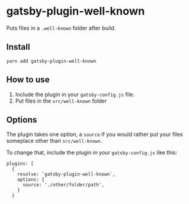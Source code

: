 # gatsby-plugin-well-known
Puts files in a `.well-known` folder after build.

## Install
`yarn add gatsby-plugin-well-known`

## How to use
1. Include the plugin in your `gatsby-config.js` file.
2. Put files in the `src/well-known` folder

## Options
The plugin takes one option, a `source` if you would rather put your files someplace other than `src/well-known`.

To change that, include the plugin in your `gatsby-config.js` like this:

```
plugins: [
  {
    resolve: `gatsby-plugin-well-known`,
    options: {
      source: './other/folder/path',
    }
  }
```

